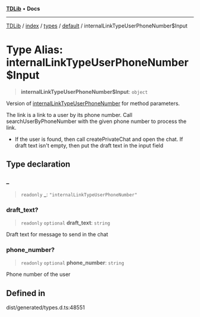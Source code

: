 [**TDLib**](../../../../../../README.md) • **Docs**

***

[TDLib](../../../../../../modules.md) / [index](../../../../../README.md) / [types](../../../README.md) / [default](../README.md) / internalLinkTypeUserPhoneNumber$Input

# Type Alias: internalLinkTypeUserPhoneNumber$Input

> **internalLinkTypeUserPhoneNumber$Input**: `object`

Version of [internalLinkTypeUserPhoneNumber](internalLinkTypeUserPhoneNumber.md) for method parameters.

The link is a link to a user by its phone number. Call searchUserByPhoneNumber with the given phone number to process the link.

- If the user is found, then call createPrivateChat and open the chat. If draft text isn't empty, then put the draft text in the input field

## Type declaration

### \_

> `readonly` **\_**: `"internalLinkTypeUserPhoneNumber"`

### draft\_text?

> `readonly` `optional` **draft\_text**: `string`

Draft text for message to send in the chat

### phone\_number?

> `readonly` `optional` **phone\_number**: `string`

Phone number of the user

## Defined in

dist/generated/types.d.ts:48551
